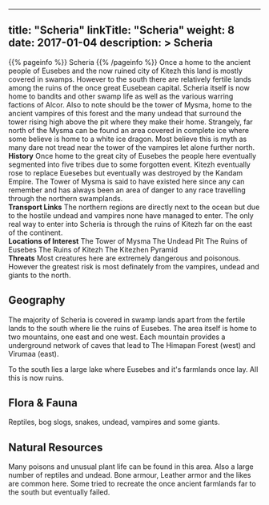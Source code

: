 
---
title: "Scheria"
linkTitle: "Scheria"
weight: 8
date: 2017-01-04
description: >
 Scheria
---

{{% pageinfo %}}
Scheria
{{% /pageinfo %}}
Once a home to the ancient people of Eusebes and the now ruined city of Kitezh this land is mostly covered in swamps. However to the south there are relatively fertile lands among the ruins of the once great Eusebean capital. Scheria itself is now home to bandits and other swamp life as well as the various warring factions of Alcor. Also to note should be the tower of Mysma, home to the ancient vampires of this forest and the many undead that surround the tower rising high above the pit where they make their home.  Strangely, far north of the Mysma can be found an area covered in complete ice where some believe is home to a white ice dragon. Most believe this is myth as many dare not tread near the tower of the vampires let alone further north.\
**History**  Once home to the great city of Eusebes the people here eventually segmented into five tribes due to some forgotten event. Kitezh eventually rose to replace Euesebes but eventually was destroyed by the Kandam Empire.  The Tower of Mysma is said to have existed here since any can remember and has always been an area of danger to any race travelling through the northern swamplands.\
**Transport Links**  The northern regions are directly next to the ocean but due to the hostile undead and vampires none have managed to enter.  The only real way to enter into Scheria is through the ruins of Kitezh far on the east of the continent.\
**Locations of Interest**  The Tower of Mysma  The Undead Pit  The Ruins of Eusebes  The Ruins of Kitezh  The Kitezhen Pyramid\
**Threats**  Most creatures here are extremely dangerous and poisonous. However the greatest risk is most definately from the vampires, undead and giants to the north.

## Geography


The majority of Scheria is covered in swamp lands apart from the fertile lands to the south where lie the ruins of Eusebes. The area itself is home to two mountains, one east and one west. Each mountain provides a underground network of caves that lead to The Himapan Forest (west) and Virumaa (east).

To the south lies a large lake where Eusebes and it's farmlands once lay. All this is now ruins.
    

## Flora & Fauna


Reptiles, bog slogs, snakes, undead, vampires and some giants.
    

## Natural Resources


Many poisons and unusual plant life can be found in this area. Also a large number of reptiles and undead. Bone armour, Leather armor and the likes are common here. Some tried to recreate the once ancient farmlands far to the south but eventually failed.
